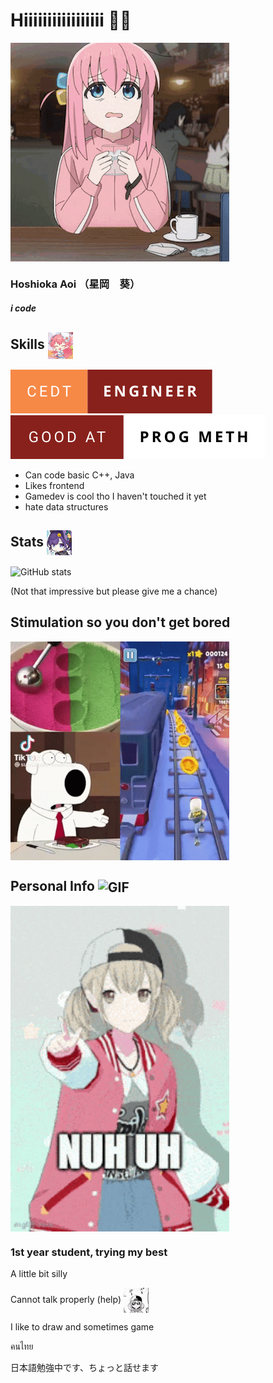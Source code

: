 # Hiiiiiiiiiiiiiiiii 👋👋

<img hight="200" width="350" alt="GIF" align="center" src="https://github.com/hoshioka-aoi/hoshioka-aoi/blob/main/bocchi-the-rock-anime.gif">


### Hoshioka Aoi （星岡　葵）

##### i code

## Skills    <img hight="20" width="40" alt="GIF" align="center" src="https://github.com/hoshioka-aoi/hoshioka-aoi/blob/main/airi-sekai-airi-momoi.gif">

[![forthebadge](https://github.com/CEDT-Chula/For-The-Cedt-Badge/blob/main/badges/cedt-engineer.svg)](https://github.com/CEDT-Chula/For-The-Cedt-Badge/tree/main/badges)
[![forthebadge](https://github.com/CEDT-Chula/For-The-Cedt-Badge/blob/main/badges/good-at-prog-meth.svg)](https://github.com/CEDT-Chula/For-The-Cedt-Badge/tree/main/badges)


- Can code basic C++, Java
- Likes frontend
- Gamedev is cool tho I haven't touched it yet
- hate data structures

## Stats     <img hight="20" width="40" alt="GIF" align="center" src="https://github.com/hoshioka-aoi/hoshioka-aoi/blob/main/maru-mafuyu-de-maru.gif">

![GitHub stats](https://github-readme-stats.vercel.app/api?username=hoshioka-aoi&show_icons=true&theme=radical)

(Not that impressive but please give me a chance)

## Stimulation so you don't get bored

<img hight="200" width="350" alt="GIF" align="center" src="https://github.com/hoshioka-aoi/hoshioka-aoi/blob/main/brainrot.gif">

## Personal Info <img hight="20" width="40" alt="GIF" align="center" src="https://github.com/hoshioka-aoi/hoshioka-aoi/blob/main/kanade-yoisaki-pjsekai.gif">


<img hight="100" width="350" alt="GIF" align="center" src="https://github.com/hoshioka-aoi/hoshioka-aoi/blob/main/nuh uh.gif">

### 1st year student, trying my best

A little bit silly

 Cannot talk properly (help) <img hight="20" width="40" alt="GIF" align="center" src="https://github.com/hoshioka-aoi/hoshioka-aoi/blob/main/azusawa-kohane-kohane.gif">


I like to draw and sometimes game

คนไทย

日本語勉強中です、ちょっと話せます



<!--
**hoshioka-aoi/hoshioka-aoi** is a ✨ _special_ ✨ repository because its `README.md` (this file) appears on your GitHub profile.

Here are some ideas to get you started:

- 🔭 I’m currently working on ...
- 🌱 I’m currently learning ...
- 👯 I’m looking to collaborate on ...
- 🤔 I’m looking for help with ...
- 💬 Ask me about ...
- 📫 How to reach me: ...
- 😄 Pronouns: ...
- ⚡ Fun fact: ...
-->
